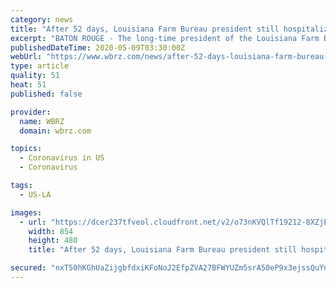 ```yaml
---
category: news
title: "After 52 days, Louisiana Farm Bureau president still hospitalized with COVID-19"
excerpt: "BATON ROUGE - The long-time president of the Louisiana Farm Bureau has now been hospitalized for 52 days because of COVID-19."
publishedDateTime: 2020-05-09T03:30:00Z
webUrl: "https://www.wbrz.com/news/after-52-days-louisiana-farm-bureau-president-still-hospitalized-with-covid-19/"
type: article
quality: 51
heat: 51
published: false

provider:
  name: WBRZ
  domain: wbrz.com

topics:
  - Coronavirus in US
  - Coronavirus

tags:
  - US-LA

images:
  - url: "https://dcer237tfveol.cloudfront.net/v2/o73nKVQlTf19212-8XZjEA3EqPxaP-bPf0dHgRhSol0hiIvl83h2LKIlgOiu26D3D_l_mCbi1Z2BTURHO1UQAYXon0jbDZDT2d3CrWtt__xZ2zwbM0Ny4N6005RCIynN4"
    width: 854
    height: 480
    title: "After 52 days, Louisiana Farm Bureau president still hospitalized with COVID-19"

secured: "nxT50hKGhUaZijgbfdxiKFoNoJ2EfpZVA27BFWYUZm5srA50eP9x3ejssQuYn939Zuj9ckv7ujv1QDuM90OvymE+u7809HtmAdXysZ7FE7lgGhxz92G/ypnxmIOKjqGqNlUegA19LdH5Yg2c2qu1hGGdGv1PullcOmnCek1zXXDdm7Bl6if7NEfBKxQDmvaocEC6/mIcQPQA8yw74K/ABy7syYDhmxlml9NeAJuG4GhFNMEeMzMjLAM4d3wtobx/RV0VMrL/m2EPV9eIm7NiRJx3gm/qN4ToeAxJc6yEcK2R6EtLROwc/qowZ34SKMv8;E6mtfxRFElRHraE73sJUsw=="
---
```


